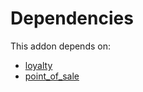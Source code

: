 # Dependencies

This addon depends on:

- [loyalty](../../../../../oca-ocb-core/odoo-bringout-oca-ocb-loyalty)
- [point_of_sale](../../../../../oca-ocb-sale/odoo-bringout-oca-ocb-point_of_sale)
